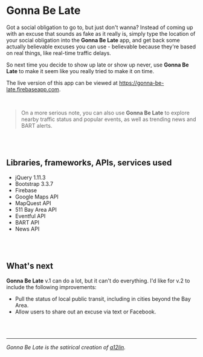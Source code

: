 # Gonna Be Late

Got a social obligation to go to, but just don't wanna? Instead of coming up with an excuse that sounds as fake as it really is, simply type the location of your social obligation into the **Gonna Be Late** app, and get back some actually believable excuses you can use - believable because they're based on real things, like real-time traffic delays. 

So next time you decide to show up late or show up never, use **Gonna Be Late** to make it seem like you really tried to make it on time.

The live version of this app can be viewed at <a href="https://gonna-be-late.firebaseapp.com" target="_blank">https://gonna-be-late.firebaseapp.com</a>.

<br>

> On a more serious note, you can also use **Gonna Be Late** to explore nearby traffic status and popular events, as well as trending news and BART alerts.  






<br><br>

## Libraries, frameworks, APIs, services used
* jQuery 1.11.3
* Bootstrap 3.3.7
* Firebase
* Google Maps API
* MapQuest API
* 511 Bay Area API
* Eventful API
* BART API
* News API

<br><br>

## What's next

**Gonna Be Late** v.1 can do a lot, but it can't do everything. I'd like for v.2 to include the following improvements:
* Pull the status of local public transit, including in cities beyond the Bay Area.
* Allow users to share out an excuse via text or Facebook.


<br><br>
***

*Gonna Be Late is the satirical creation of [a12lin](https://github.com/a12lin).*
